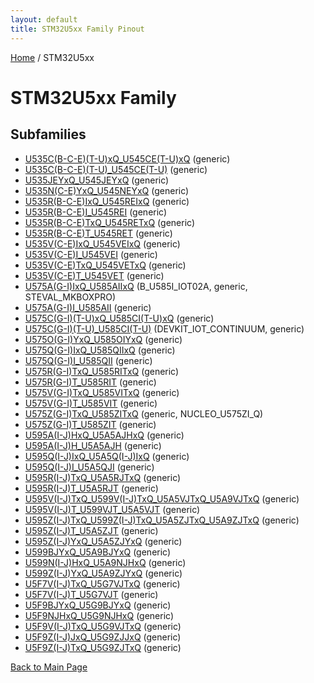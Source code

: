 ```yaml
---
layout: default
title: STM32U5xx Family Pinout
---
```


[Home](../index.md) / STM32U5xx

# STM32U5xx Family

## Subfamilies

- [U535C(B-C-E)(T-U)xQ_U545CE(T-U)xQ](U535C(B-C-E)(T-U)xQ_U545CE(T-U)xQ/pinout.md) (generic)
- [U535C(B-C-E)(T-U)_U545CE(T-U)](U535C(B-C-E)(T-U)_U545CE(T-U)/pinout.md) (generic)
- [U535JEYxQ_U545JEYxQ](U535JEYxQ_U545JEYxQ/pinout.md) (generic)
- [U535N(C-E)YxQ_U545NEYxQ](U535N(C-E)YxQ_U545NEYxQ/pinout.md) (generic)
- [U535R(B-C-E)IxQ_U545REIxQ](U535R(B-C-E)IxQ_U545REIxQ/pinout.md) (generic)
- [U535R(B-C-E)I_U545REI](U535R(B-C-E)I_U545REI/pinout.md) (generic)
- [U535R(B-C-E)TxQ_U545RETxQ](U535R(B-C-E)TxQ_U545RETxQ/pinout.md) (generic)
- [U535R(B-C-E)T_U545RET](U535R(B-C-E)T_U545RET/pinout.md) (generic)
- [U535V(C-E)IxQ_U545VEIxQ](U535V(C-E)IxQ_U545VEIxQ/pinout.md) (generic)
- [U535V(C-E)I_U545VEI](U535V(C-E)I_U545VEI/pinout.md) (generic)
- [U535V(C-E)TxQ_U545VETxQ](U535V(C-E)TxQ_U545VETxQ/pinout.md) (generic)
- [U535V(C-E)T_U545VET](U535V(C-E)T_U545VET/pinout.md) (generic)
- [U575A(G-I)IxQ_U585AIIxQ](U575A(G-I)IxQ_U585AIIxQ/pinout.md) (B_U585I_IOT02A, generic, STEVAL_MKBOXPRO)
- [U575A(G-I)I_U585AII](U575A(G-I)I_U585AII/pinout.md) (generic)
- [U575C(G-I)(T-U)xQ_U585CI(T-U)xQ](U575C(G-I)(T-U)xQ_U585CI(T-U)xQ/pinout.md) (generic)
- [U575C(G-I)(T-U)_U585CI(T-U)](U575C(G-I)(T-U)_U585CI(T-U)/pinout.md) (DEVKIT_IOT_CONTINUUM, generic)
- [U575O(G-I)YxQ_U585OIYxQ](U575O(G-I)YxQ_U585OIYxQ/pinout.md) (generic)
- [U575Q(G-I)IxQ_U585QIIxQ](U575Q(G-I)IxQ_U585QIIxQ/pinout.md) (generic)
- [U575Q(G-I)I_U585QII](U575Q(G-I)I_U585QII/pinout.md) (generic)
- [U575R(G-I)TxQ_U585RITxQ](U575R(G-I)TxQ_U585RITxQ/pinout.md) (generic)
- [U575R(G-I)T_U585RIT](U575R(G-I)T_U585RIT/pinout.md) (generic)
- [U575V(G-I)TxQ_U585VITxQ](U575V(G-I)TxQ_U585VITxQ/pinout.md) (generic)
- [U575V(G-I)T_U585VIT](U575V(G-I)T_U585VIT/pinout.md) (generic)
- [U575Z(G-I)TxQ_U585ZITxQ](U575Z(G-I)TxQ_U585ZITxQ/pinout.md) (generic, NUCLEO_U575ZI_Q)
- [U575Z(G-I)T_U585ZIT](U575Z(G-I)T_U585ZIT/pinout.md) (generic)
- [U595A(I-J)HxQ_U5A5AJHxQ](U595A(I-J)HxQ_U5A5AJHxQ/pinout.md) (generic)
- [U595A(I-J)H_U5A5AJH](U595A(I-J)H_U5A5AJH/pinout.md) (generic)
- [U595Q(I-J)IxQ_U5A5Q(I-J)IxQ](U595Q(I-J)IxQ_U5A5Q(I-J)IxQ/pinout.md) (generic)
- [U595Q(I-J)I_U5A5QJI](U595Q(I-J)I_U5A5QJI/pinout.md) (generic)
- [U595R(I-J)TxQ_U5A5RJTxQ](U595R(I-J)TxQ_U5A5RJTxQ/pinout.md) (generic)
- [U595R(I-J)T_U5A5RJT](U595R(I-J)T_U5A5RJT/pinout.md) (generic)
- [U595V(I-J)TxQ_U599V(I-J)TxQ_U5A5VJTxQ_U5A9VJTxQ](U595V(I-J)TxQ_U599V(I-J)TxQ_U5A5VJTxQ_U5A9VJTxQ/pinout.md) (generic)
- [U595V(I-J)T_U599VJT_U5A5VJT](U595V(I-J)T_U599VJT_U5A5VJT/pinout.md) (generic)
- [U595Z(I-J)TxQ_U599Z(I-J)TxQ_U5A5ZJTxQ_U5A9ZJTxQ](U595Z(I-J)TxQ_U599Z(I-J)TxQ_U5A5ZJTxQ_U5A9ZJTxQ/pinout.md) (generic)
- [U595Z(I-J)T_U5A5ZJT](U595Z(I-J)T_U5A5ZJT/pinout.md) (generic)
- [U595Z(I-J)YxQ_U5A5ZJYxQ](U595Z(I-J)YxQ_U5A5ZJYxQ/pinout.md) (generic)
- [U599BJYxQ_U5A9BJYxQ](U599BJYxQ_U5A9BJYxQ/pinout.md) (generic)
- [U599N(I-J)HxQ_U5A9NJHxQ](U599N(I-J)HxQ_U5A9NJHxQ/pinout.md) (generic)
- [U599Z(I-J)YxQ_U5A9ZJYxQ](U599Z(I-J)YxQ_U5A9ZJYxQ/pinout.md) (generic)
- [U5F7V(I-J)TxQ_U5G7VJTxQ](U5F7V(I-J)TxQ_U5G7VJTxQ/pinout.md) (generic)
- [U5F7V(I-J)T_U5G7VJT](U5F7V(I-J)T_U5G7VJT/pinout.md) (generic)
- [U5F9BJYxQ_U5G9BJYxQ](U5F9BJYxQ_U5G9BJYxQ/pinout.md) (generic)
- [U5F9NJHxQ_U5G9NJHxQ](U5F9NJHxQ_U5G9NJHxQ/pinout.md) (generic)
- [U5F9V(I-J)TxQ_U5G9VJTxQ](U5F9V(I-J)TxQ_U5G9VJTxQ/pinout.md) (generic)
- [U5F9Z(I-J)JxQ_U5G9ZJJxQ](U5F9Z(I-J)JxQ_U5G9ZJJxQ/pinout.md) (generic)
- [U5F9Z(I-J)TxQ_U5G9ZJTxQ](U5F9Z(I-J)TxQ_U5G9ZJTxQ/pinout.md) (generic)


[Back to Main Page](../index.md)